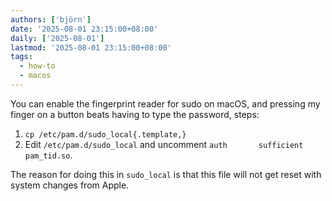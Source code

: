 ```yaml
---
authors: ['björn']
date: '2025-08-01 23:15:00+08:00'
daily: ['2025-08-01']
lastmod: '2025-08-01 23:15:00+08:00'
tags:
  - how-to
  - macos
---
```

You can enable the fingerprint reader for sudo on macOS,
and pressing my finger on a button beats having to type the password, steps:

1. `cp /etc/pam.d/sudo_local{.template,}` 
2. Edit `/etc/pam.d/sudo_local` and uncomment `auth       sufficient     pam_tid.so`. 

The reason for doing this in `sudo_local` is that this file will not get reset with system changes from Apple.
